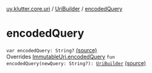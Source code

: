 [uy.klutter.core.uri](../index.md) / [UriBuilder](index.md) / [encodedQuery](.)


# encodedQuery
<code>var encodedQuery: String?</code> [(source)](https://github.com/kohesive/klutter/blob/master/core-jdk6/src/main/kotlin/uy/klutter/core/uri/UriBuilder.kt#L134)<br/>Overrides [ImmutableUri.encodedQuery](../-immutable-uri/encoded-query.md)
<code>fun encodedQuery(newQuery: String?): [UriBuilder](index.md)</code> [(source)](https://github.com/kohesive/klutter/blob/master/core-jdk6/src/main/kotlin/uy/klutter/core/uri/UriBuilder.kt#L223)<br/>

